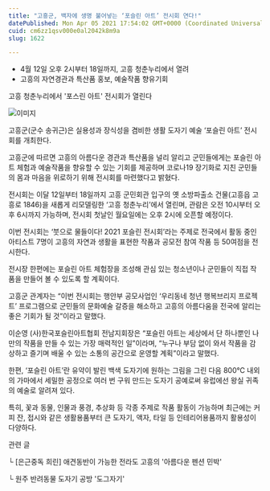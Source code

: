 ```yaml
---
title: "고흥군, 백자에 생명 불어넣는 ‘포슬린 아트’ 전시회 연다!"
datePublished: Mon Apr 05 2021 17:54:02 GMT+0000 (Coordinated Universal Time)
cuid: cm6zz1qsv000e0al2042k8m9a
slug: 1622

---
```



- 4월 12일 오후 2시부터 18일까지, 고흥 청춘누리에서 열려
- 고흥의 자연경관과 특산품 홍보, 예술작품 향유기회

고흥 청춘누리에서 '포스린 아트' 전시회가 열린다

![이미지](https://cdn.hashnode.com/res/hashnode/image/upload/v1739247486667/9c538fec-0e32-48d7-8879-8ef926eefb35.jpeg)

고흥군(군수 송귀근)은 실용성과 장식성을 겸비한 생활 도자기 예술 ‘포슬린 아트’ 전시회를 개최한다.

고흥군에 따르면 고흥의 아름다운 경관과 특산품을 널리 알리고 군민들에게는 포슬린 아트 체험과 예술작품을 향유할 수 있는 기회를 제공하며 코로나19 장기화로 지친 군민들의 몸과 마음을 위로하기 위해 전시회를 마련했다고 밝혔다.

전시회는 이달 12일부터 18일까지 고흥 군민회관 입구의 옛 소방파출소 건물(고흥읍 고흥로 1846)을 새롭게 리모델링한 ‘고흥 청춘누리’에서 열린며, 관람은 오전 10시부터 오후 6시까지 가능하며, 전시회 첫날인 월요일에는 오후 2시에 오픈할 예정이다.

이번 전시회는 ‘붓으로 물들이다! 2021 포슬린 전시회’라는 주제로 전국에서 활동 중인 아티스트 7명이 고흥의 자연과 생활을 표현한 작품과 공모전 참여 작품 등 50여점을 전시한다.

전시장 한편에는 포슬린 아트 체험장을 조성해 관심 있는 청소년이나 군민들이 직접 작품을 만들어 볼 수 있도록 할 계획이다.

고흥군 관계자는 “이번 전시회는 행안부 공모사업인 ‘우리동네 청년 행복브리지 프로젝트’ 프로그램으로 군민들의 문화예술 갈증을 해소하고 고흥의 아름다움을 전국에 알리는 좋은 기회가 될 것”이라고 말했다.

이순영 (사)한국포슬린아트협회 전남지회장은 “포슬린 아트는 세상에서 단 하나뿐인 나만의 작품을 만들 수 있는 가장 매력적인 일”이라며, “누구나 부담 없이 와서 작품을 감상하고 즐기며 배울 수 있는 소통의 공간으로 운영할 계획”이라고 말했다.

한편, ‘포슬린 아트’란 유약이 발린 백색 도자기에 원하는 그림을 그린 다음 800℃ 내외의 가마에서 세밀한 공정으로 여러 번 구워 만드는 도자기 공예로써 유럽에선 왕실 귀족의 예술로 알려져 있다.

특히, 꽃과 동물, 인물과 풍경, 추상화 등 각종 주제로 작품 활동이 가능하며 최근에는 커피 잔, 접시와 같은 생활용품부터 큰 도자기, 액자, 타일 등 인테리어용품까지 활용성이 다양하다.

관련 글

└ [은근중독 희린] 애견동반이 가능한 전라도 고흥의 '아름다운 펜션 민박'

└ 원주 반려동물 도자기 공방 '도그자기'